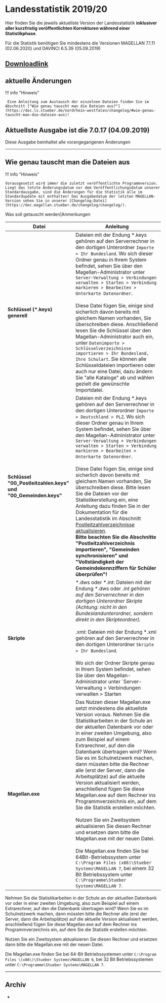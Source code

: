 # Landesstatistik 2019/20

Hier finden Sie die jeweils aktuellste Version der Landesstatistik **inklusiver aller kurzfristig veröffentlichten Korrekturen während einer Statistikphase**.

Für die Statistik benötigen Sie mindestens die Versionen MAGELLAN 7.1.11 (02.06.2020) und DAVINCI 6.5.39 (05.09.2019)

## [**Downloadlink**](https://my.hidrive.com/share/329e.t1a8q)

## aktuelle Änderungen

!!! info "Hinweis"

     Eine Anleitung zum Austausch der einzelnen Dateien finden Sie im Abschnitt ["Wie genau tauscht man die Dateien aus?"](https://doc.ls.stueber.de/nordrhein-westfalen/changelog/#wie-genau-tauscht-man-die-dateien-aus)!

## Aktuellste Ausgabe ist die 7.0.17 (04.09.2019)

Diese Ausgabe beinhaltet alle vorangegangenen Änderungen

---

## Wie genau tauscht man die Dateien aus

!!! info "Hinweis"

    Vorausgesetzt wird immer die zuletzt veröffentlichte Programmversion. Liegt das letzte Änderungsdatum vor dem Veröffentlichungsdatum unserer Standardausgabe, sind die Änderungen für die Statistik alle im Standardupdate mit enthalten! Das Ausgabedatum der letzten MAGELLAN-Version sehen Sie in unserer [Changelog-Datei](https://doc.magellan.stueber.de/changelog/changelog/).

Was soll getauscht werden|Anmerkungen

Datei|Anleitung
--|--
**Schlüssel (*.keys) generell**|Dateien mit der Endung \*.keys gehören auf den Serverrechner in den dortigen Unterordner `Importe > Ihr Bundesland`. Wo sich dieser Ordner genau in Ihrem System befindet, sehen Sie über den Magellan-Administrator unter `Server-Verwaltung > Verbindungen verwalten > Starten > Verbindung markieren > Bearbeiten > Unterkarte Datenordner`. <br/><br/>Diese Datei fügen Sie, einige sind sicherlich davon bereits mit gleichem Namen vorhanden, Sie überschreiben diese. Anschließend lesen Sie die Schlüssel über den Magellan-Administrator auch ein, unter `Datenimporte > Schlüsselverzeichnisse importieren > Ihr Bundesland, Ihre Schulart`. Sie können alle Schlüsseldateien importieren oder auch nur eine Datei, dazu ändern Sie "alle Kataloge" ab und wählen gezielt die gewünschte Importdatei.
**Schlüssel "00_Postleitzahlen.keys" und "00_Gemeinden.keys"**|Dateien mit der Endung *.keys gehören auf den Serverrechner in den dortigen Unterordner `Importe > Deutschland > PLZ`. Wo sich dieser Ordner genau in Ihrem System befindet, sehen Sie über den Magellan-Administrator unter `Server-Verwaltung > Verbindungen verwalten > Starten > Verbindung markieren > Bearbeiten > Unterkarte Datenordner`.<br/><br/>Diese Datei fügen Sie, einige sind sicherlich davon bereits mit gleichem Namen vorhanden, Sie überschreiben diese. Bitte lesen Sie die Dateien vor der Statistikerstellung ein, eine Anleitung dazu finden Sie in der Dokumentation für die Landesstatistik im Abschnitt [Postleitzahlverzeichnisse aktualisieren](https://doc.ls.stueber.de/schluesselverzeichnisse/#postleitzahlverzeichnisse-aktualisieren).<br>**Bitte beachten Sie die Abschnitte  "Postleitzahlverzeichnis importieren", "Gemeinden synchronisieren" und "Vollständigkeit der Gemeindekennziffern für Schüler überprüfen"!**
**Skripte**| \*.dws oder \*.int: Dateien mit der Endung \*.dws oder *.int  gehören auf den Serverrechner in den dortigen Unterordner Skripte (Achtung: nicht in den Bundeslandunterordner, sondern direkt in den Skripteordner).<br/><br/>*.xml: Dateien mit der Endung *.xml gehören auf den Serverrechner in den dortigen Unterordner `Skripte > Ihr Bundesland`. <br/><br/>Wo sich der Ordner Skripte genau in Ihrem System befindet, sehen Sie über den Magellan-Administrator unter `Server-Verwaltung > Verbindungen verwalten > Starten|Verbindung markieren > Bearbeiten > Unterkarte Datenordner`.
**Magellan.exe**|Das Nutzen dieser Magellan.exe setzt mindestens die aktuellste Version voraus. Nehmen Sie die Statistikarbeiten in der Schule an der aktuellen Datenbank vor oder in einer zweiten Umgebung, also zum Beispiel auf einem Extrarechner, auf den die Datenbank übertragen wird? Wenn Sie es im Schulnetzwerk machen, dann müssten bitte die Rechner alle (erst der Server, dann die Arbeitsplätze) auf die aktuelle Version aktualisiert werden, anschließend fügen Sie diese Magellan.exe auf dem Rechner ins Programmverzeichnis ein, auf dem Sie die Statistik erstellen möchten.<br><br>Nutzen Sie ein Zweitsystem aktualisieren Sie diesen Rechner und ersetzen dann bitte die Magellan.exe mit der neuen Datei.<br/><br/>Die Magellan.exe finden Sie bei 64Bit-Betriebssystem unter `C:\Program Files (x86)\Stueber Systems\MAGELLAN 7`, bei einem 32 Bit Betriebssystem unter `C:\Programme\Stueber Systems\MAGELLAN 7`.

Nehmen Sie die Statistikarbeiten in der Schule an der aktuellen Datenbank vor oder in einer zweiten Umgebung, also zum Beispiel auf einem Extrarechner, auf den die Datenbank übertragen wird? Wenn Sie es im Schulnetzwerk machen, dann müssten bitte die Rechner alle \(erst der Server, dann die Arbeitsplätze\) auf die aktuelle Version aktualisiert werden, anschließend fügen Sie diese Magellan.exe auf dem Rechner ins Programmverzeichnis ein, auf dem Sie die Statistik erstellen möchten.

Nutzen Sie ein Zweitsystem aktualisieren Sie diesen Rechner und ersetzen dann bitte die Magellan.exe mit der neuen Datei.

Die Magellan.exe finden Sie bei  64-Bit Betriebssystemen unter `C:\Program Files \(x86\)\Stueber Systems\MAGELLAN 6`, bei  32 Bit Betriebssystemen unter `C:\Programme\Stueber Systems\MAGELLAN 7`.

---

## Archiv

-
